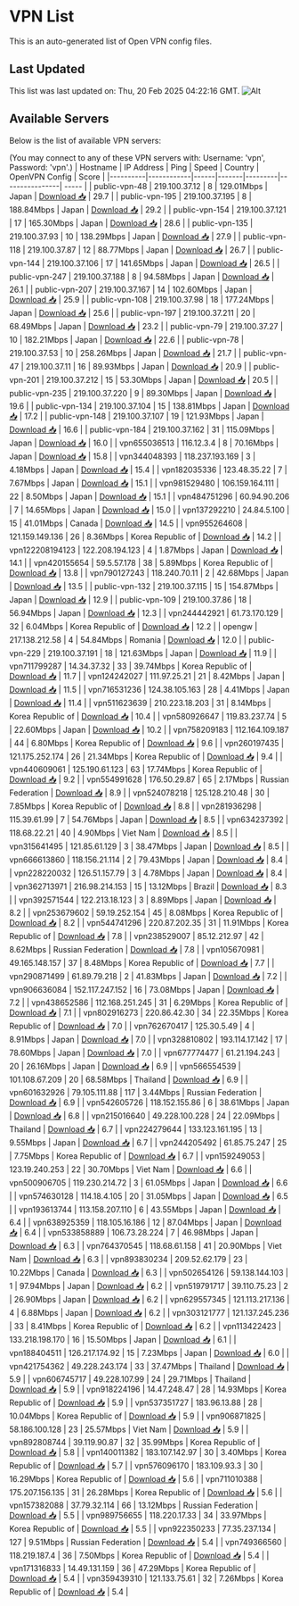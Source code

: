 # VPN List

This is an auto-generated list of Open VPN config files.

## Last Updated

This list was last updated on: Thu, 20 Feb 2025 04:22:16 GMT.
![Alt](https://repobeats.axiom.co/api/embed/186b98318ef1479477931607c1ad7d823f12451f.svg "Repobeats analytics image")

## Available Servers

Below is the list of available VPN servers:

(You may connect to any of these VPN servers with: Username: 'vpn', Password: 'vpn'.)
| Hostname | IP Address | Ping | Speed | Country | OpenVPN Config | Score |
|----------|------------|------|-------|---------|----------------| ----- |
| public-vpn-48 | 219.100.37.12 | 8 | 129.01Mbps | Japan | [Download 📥](./configs/server_0_JP.ovpn) | 29.7 |
| public-vpn-195 | 219.100.37.195 | 8 | 188.84Mbps | Japan | [Download 📥](./configs/server_1_JP.ovpn) | 29.2 |
| public-vpn-154 | 219.100.37.121 | 17 | 165.30Mbps | Japan | [Download 📥](./configs/server_2_JP.ovpn) | 28.6 |
| public-vpn-135 | 219.100.37.93 | 10 | 138.29Mbps | Japan | [Download 📥](./configs/server_3_JP.ovpn) | 27.9 |
| public-vpn-118 | 219.100.37.87 | 12 | 88.77Mbps | Japan | [Download 📥](./configs/server_4_JP.ovpn) | 26.7 |
| public-vpn-144 | 219.100.37.106 | 17 | 141.65Mbps | Japan | [Download 📥](./configs/server_5_JP.ovpn) | 26.5 |
| public-vpn-247 | 219.100.37.188 | 8 | 94.58Mbps | Japan | [Download 📥](./configs/server_6_JP.ovpn) | 26.1 |
| public-vpn-207 | 219.100.37.167 | 14 | 102.60Mbps | Japan | [Download 📥](./configs/server_7_JP.ovpn) | 25.9 |
| public-vpn-108 | 219.100.37.98 | 18 | 177.24Mbps | Japan | [Download 📥](./configs/server_8_JP.ovpn) | 25.6 |
| public-vpn-197 | 219.100.37.211 | 20 | 68.49Mbps | Japan | [Download 📥](./configs/server_9_JP.ovpn) | 23.2 |
| public-vpn-79 | 219.100.37.27 | 10 | 182.21Mbps | Japan | [Download 📥](./configs/server_10_JP.ovpn) | 22.6 |
| public-vpn-78 | 219.100.37.53 | 10 | 258.26Mbps | Japan | [Download 📥](./configs/server_11_JP.ovpn) | 21.7 |
| public-vpn-47 | 219.100.37.11 | 16 | 89.93Mbps | Japan | [Download 📥](./configs/server_12_JP.ovpn) | 20.9 |
| public-vpn-201 | 219.100.37.212 | 15 | 53.30Mbps | Japan | [Download 📥](./configs/server_13_JP.ovpn) | 20.5 |
| public-vpn-235 | 219.100.37.220 | 9 | 89.30Mbps | Japan | [Download 📥](./configs/server_14_JP.ovpn) | 19.6 |
| public-vpn-134 | 219.100.37.104 | 15 | 138.81Mbps | Japan | [Download 📥](./configs/server_15_JP.ovpn) | 17.2 |
| public-vpn-148 | 219.100.37.107 | 19 | 121.93Mbps | Japan | [Download 📥](./configs/server_16_JP.ovpn) | 16.6 |
| public-vpn-184 | 219.100.37.162 | 31 | 115.09Mbps | Japan | [Download 📥](./configs/server_17_JP.ovpn) | 16.0 |
| vpn655036513 | 116.12.3.4 | 8 | 70.16Mbps | Japan | [Download 📥](./configs/server_18_JP.ovpn) | 15.8 |
| vpn344048393 | 118.237.193.169 | 3 | 4.18Mbps | Japan | [Download 📥](./configs/server_19_JP.ovpn) | 15.4 |
| vpn182035336 | 123.48.35.22 | 7 | 7.67Mbps | Japan | [Download 📥](./configs/server_20_JP.ovpn) | 15.1 |
| vpn981529480 | 106.159.164.111 | 22 | 8.50Mbps | Japan | [Download 📥](./configs/server_21_JP.ovpn) | 15.1 |
| vpn484751296 | 60.94.90.206 | 7 | 14.65Mbps | Japan | [Download 📥](./configs/server_22_JP.ovpn) | 15.0 |
| vpn137292210 | 24.84.5.100 | 15 | 41.01Mbps | Canada | [Download 📥](./configs/server_23_CA.ovpn) | 14.5 |
| vpn955264608 | 121.159.149.136 | 26 | 8.36Mbps | Korea Republic of | [Download 📥](./configs/server_24_KR.ovpn) | 14.2 |
| vpn122208194123 | 122.208.194.123 | 4 | 1.87Mbps | Japan | [Download 📥](./configs/server_25_JP.ovpn) | 14.1 |
| vpn420155654 | 59.5.57.178 | 38 | 5.89Mbps | Korea Republic of | [Download 📥](./configs/server_26_KR.ovpn) | 13.8 |
| vpn790127243 | 118.240.70.11 | 2 | 42.68Mbps | Japan | [Download 📥](./configs/server_27_JP.ovpn) | 13.5 |
| public-vpn-132 | 219.100.37.115 | 15 | 154.87Mbps | Japan | [Download 📥](./configs/server_28_JP.ovpn) | 12.9 |
| public-vpn-109 | 219.100.37.86 | 18 | 56.94Mbps | Japan | [Download 📥](./configs/server_29_JP.ovpn) | 12.3 |
| vpn244442921 | 61.73.170.129 | 32 | 6.04Mbps | Korea Republic of | [Download 📥](./configs/server_30_KR.ovpn) | 12.2 |
| opengw | 217.138.212.58 | 4 | 54.84Mbps | Romania | [Download 📥](./configs/server_31_RO.ovpn) | 12.0 |
| public-vpn-229 | 219.100.37.191 | 18 | 121.63Mbps | Japan | [Download 📥](./configs/server_32_JP.ovpn) | 11.9 |
| vpn711799287 | 14.34.37.32 | 33 | 39.74Mbps | Korea Republic of | [Download 📥](./configs/server_33_KR.ovpn) | 11.7 |
| vpn124242027 | 111.97.25.21 | 21 | 8.42Mbps | Japan | [Download 📥](./configs/server_34_JP.ovpn) | 11.5 |
| vpn716531236 | 124.38.105.163 | 28 | 4.41Mbps | Japan | [Download 📥](./configs/server_35_JP.ovpn) | 11.4 |
| vpn511623639 | 210.223.18.203 | 31 | 8.14Mbps | Korea Republic of | [Download 📥](./configs/server_36_KR.ovpn) | 10.4 |
| vpn580926647 | 119.83.237.74 | 5 | 22.60Mbps | Japan | [Download 📥](./configs/server_37_JP.ovpn) | 10.2 |
| vpn758209183 | 112.164.109.187 | 44 | 6.80Mbps | Korea Republic of | [Download 📥](./configs/server_38_KR.ovpn) | 9.6 |
| vpn260197435 | 121.175.252.174 | 26 | 21.34Mbps | Korea Republic of | [Download 📥](./configs/server_39_KR.ovpn) | 9.4 |
| vpn440609061 | 125.190.61.123 | 63 | 17.74Mbps | Korea Republic of | [Download 📥](./configs/server_40_KR.ovpn) | 9.2 |
| vpn554991628 | 176.50.29.87 | 65 | 2.17Mbps | Russian Federation | [Download 📥](./configs/server_41_RU.ovpn) | 8.9 |
| vpn524078218 | 125.128.210.48 | 30 | 7.85Mbps | Korea Republic of | [Download 📥](./configs/server_42_KR.ovpn) | 8.8 |
| vpn281936298 | 115.39.61.99 | 7 | 54.76Mbps | Japan | [Download 📥](./configs/server_43_JP.ovpn) | 8.5 |
| vpn634237392 | 118.68.22.21 | 40 | 4.90Mbps | Viet Nam | [Download 📥](./configs/server_44_VN.ovpn) | 8.5 |
| vpn315641495 | 121.85.61.129 | 3 | 38.47Mbps | Japan | [Download 📥](./configs/server_45_JP.ovpn) | 8.5 |
| vpn666613860 | 118.156.21.114 | 2 | 79.43Mbps | Japan | [Download 📥](./configs/server_46_JP.ovpn) | 8.4 |
| vpn228220032 | 126.51.157.79 | 3 | 4.78Mbps | Japan | [Download 📥](./configs/server_47_JP.ovpn) | 8.4 |
| vpn362713971 | 216.98.214.153 | 15 | 13.12Mbps | Brazil | [Download 📥](./configs/server_48_BR.ovpn) | 8.3 |
| vpn392571544 | 122.213.18.123 | 3 | 8.89Mbps | Japan | [Download 📥](./configs/server_49_JP.ovpn) | 8.2 |
| vpn253679602 | 59.19.252.154 | 45 | 8.08Mbps | Korea Republic of | [Download 📥](./configs/server_50_KR.ovpn) | 8.2 |
| vpn544741296 | 220.87.202.35 | 31 | 11.91Mbps | Korea Republic of | [Download 📥](./configs/server_51_KR.ovpn) | 7.8 |
| vpn238529007 | 85.12.212.97 | 42 | 8.62Mbps | Russian Federation | [Download 📥](./configs/server_52_RU.ovpn) | 7.8 |
| vpn105670981 | 49.165.148.157 | 37 | 8.48Mbps | Korea Republic of | [Download 📥](./configs/server_53_KR.ovpn) | 7.7 |
| vpn290871499 | 61.89.79.218 | 2 | 41.83Mbps | Japan | [Download 📥](./configs/server_54_JP.ovpn) | 7.2 |
| vpn906636084 | 152.117.247.152 | 16 | 73.08Mbps | Japan | [Download 📥](./configs/server_55_JP.ovpn) | 7.2 |
| vpn438652586 | 112.168.251.245 | 31 | 6.29Mbps | Korea Republic of | [Download 📥](./configs/server_56_KR.ovpn) | 7.1 |
| vpn802916273 | 220.86.42.30 | 34 | 22.35Mbps | Korea Republic of | [Download 📥](./configs/server_57_KR.ovpn) | 7.0 |
| vpn762670417 | 125.30.5.49 | 4 | 8.91Mbps | Japan | [Download 📥](./configs/server_58_JP.ovpn) | 7.0 |
| vpn328810802 | 193.114.17.142 | 17 | 78.60Mbps | Japan | [Download 📥](./configs/server_59_JP.ovpn) | 7.0 |
| vpn677774477 | 61.21.194.243 | 20 | 26.16Mbps | Japan | [Download 📥](./configs/server_60_JP.ovpn) | 6.9 |
| vpn566554539 | 101.108.67.209 | 20 | 68.58Mbps | Thailand | [Download 📥](./configs/server_61_TH.ovpn) | 6.9 |
| vpn601632926 | 79.105.111.88 | 117 | 3.44Mbps | Russian Federation | [Download 📥](./configs/server_62_RU.ovpn) | 6.9 |
| vpn542605726 | 118.152.155.86 | 6 | 38.61Mbps | Japan | [Download 📥](./configs/server_63_JP.ovpn) | 6.8 |
| vpn215016640 | 49.228.100.228 | 24 | 22.09Mbps | Thailand | [Download 📥](./configs/server_64_TH.ovpn) | 6.7 |
| vpn224279644 | 133.123.161.195 | 13 | 9.55Mbps | Japan | [Download 📥](./configs/server_65_JP.ovpn) | 6.7 |
| vpn244205492 | 61.85.75.247 | 25 | 7.75Mbps | Korea Republic of | [Download 📥](./configs/server_66_KR.ovpn) | 6.7 |
| vpn159249053 | 123.19.240.253 | 22 | 30.70Mbps | Viet Nam | [Download 📥](./configs/server_67_VN.ovpn) | 6.6 |
| vpn500906705 | 119.230.214.72 | 3 | 61.05Mbps | Japan | [Download 📥](./configs/server_68_JP.ovpn) | 6.6 |
| vpn574630128 | 114.18.4.105 | 20 | 31.05Mbps | Japan | [Download 📥](./configs/server_69_JP.ovpn) | 6.5 |
| vpn193613744 | 113.158.207.110 | 6 | 43.55Mbps | Japan | [Download 📥](./configs/server_70_JP.ovpn) | 6.4 |
| vpn638925359 | 118.105.16.186 | 12 | 87.04Mbps | Japan | [Download 📥](./configs/server_71_JP.ovpn) | 6.4 |
| vpn533858889 | 106.73.28.224 | 7 | 46.98Mbps | Japan | [Download 📥](./configs/server_72_JP.ovpn) | 6.3 |
| vpn764370545 | 118.68.61.158 | 41 | 20.90Mbps | Viet Nam | [Download 📥](./configs/server_73_VN.ovpn) | 6.3 |
| vpn893830234 | 209.52.62.179 | 23 | 10.22Mbps | Canada | [Download 📥](./configs/server_74_CA.ovpn) | 6.3 |
| vpn502654126 | 59.138.144.103 | 1 | 97.94Mbps | Japan | [Download 📥](./configs/server_75_JP.ovpn) | 6.2 |
| vpn519791717 | 39.110.75.23 | 2 | 26.90Mbps | Japan | [Download 📥](./configs/server_76_JP.ovpn) | 6.2 |
| vpn629557345 | 121.113.217.136 | 4 | 6.88Mbps | Japan | [Download 📥](./configs/server_77_JP.ovpn) | 6.2 |
| vpn303121777 | 121.137.245.236 | 33 | 8.41Mbps | Korea Republic of | [Download 📥](./configs/server_78_KR.ovpn) | 6.2 |
| vpn113422423 | 133.218.198.170 | 16 | 15.50Mbps | Japan | [Download 📥](./configs/server_79_JP.ovpn) | 6.1 |
| vpn188404511 | 126.217.174.92 | 15 | 7.23Mbps | Japan | [Download 📥](./configs/server_80_JP.ovpn) | 6.0 |
| vpn421754362 | 49.228.243.174 | 33 | 37.47Mbps | Thailand | [Download 📥](./configs/server_81_TH.ovpn) | 5.9 |
| vpn606745717 | 49.228.107.99 | 24 | 29.71Mbps | Thailand | [Download 📥](./configs/server_82_TH.ovpn) | 5.9 |
| vpn918224196 | 14.47.248.47 | 28 | 14.93Mbps | Korea Republic of | [Download 📥](./configs/server_83_KR.ovpn) | 5.9 |
| vpn537351727 | 183.96.13.88 | 28 | 10.04Mbps | Korea Republic of | [Download 📥](./configs/server_84_KR.ovpn) | 5.9 |
| vpn906871825 | 58.186.100.128 | 23 | 25.57Mbps | Viet Nam | [Download 📥](./configs/server_85_VN.ovpn) | 5.9 |
| vpn892808744 | 39.119.90.87 | 32 | 35.99Mbps | Korea Republic of | [Download 📥](./configs/server_86_KR.ovpn) | 5.8 |
| vpn140011382 | 183.107.142.97 | 30 | 3.40Mbps | Korea Republic of | [Download 📥](./configs/server_87_KR.ovpn) | 5.7 |
| vpn576096170 | 183.109.93.3 | 30 | 16.29Mbps | Korea Republic of | [Download 📥](./configs/server_88_KR.ovpn) | 5.6 |
| vpn711010388 | 175.207.156.135 | 31 | 26.28Mbps | Korea Republic of | [Download 📥](./configs/server_89_KR.ovpn) | 5.6 |
| vpn157382088 | 37.79.32.114 | 66 | 13.12Mbps | Russian Federation | [Download 📥](./configs/server_90_RU.ovpn) | 5.5 |
| vpn989756655 | 118.220.17.33 | 34 | 33.97Mbps | Korea Republic of | [Download 📥](./configs/server_91_KR.ovpn) | 5.5 |
| vpn922350233 | 77.35.237.134 | 127 | 9.51Mbps | Russian Federation | [Download 📥](./configs/server_92_RU.ovpn) | 5.4 |
| vpn749366560 | 118.219.187.4 | 36 | 7.50Mbps | Korea Republic of | [Download 📥](./configs/server_93_KR.ovpn) | 5.4 |
| vpn171316833 | 14.49.131.159 | 36 | 47.29Mbps | Korea Republic of | [Download 📥](./configs/server_94_KR.ovpn) | 5.4 |
| vpn359439310 | 121.133.75.61 | 32 | 7.26Mbps | Korea Republic of | [Download 📥](./configs/server_95_KR.ovpn) | 5.4 |
